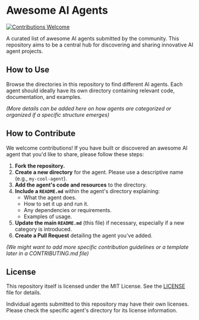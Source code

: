 # Awesome AI Agents

[![Contributions Welcome](https://img.shields.io/badge/contributions-welcome-brightgreen.svg?style=flat-square)](CONTRIBUTING.md)

A curated list of awesome AI agents submitted by the community. This repository aims to be a central hub for discovering and sharing innovative AI agent projects.

## How to Use

Browse the directories in this repository to find different AI agents. Each agent should ideally have its own directory containing relevant code, documentation, and examples.

*(More details can be added here on how agents are categorized or organized if a specific structure emerges)*

## How to Contribute

We welcome contributions! If you have built or discovered an awesome AI agent that you'd like to share, please follow these steps:

1.  **Fork the repository.**
2.  **Create a new directory** for the agent. Please use a descriptive name (e.g., `my-cool-agent`).
3.  **Add the agent's code and resources** to the directory.
4.  **Include a `README.md`** within the agent's directory explaining:
    *   What the agent does.
    *   How to set it up and run it.
    *   Any dependencies or requirements.
    *   Examples of usage.
5.  **Update the main `README.md`** (this file) if necessary, especially if a new category is introduced.
6.  **Create a Pull Request** detailing the agent you've added.

*(We might want to add more specific contribution guidelines or a template later in a CONTRIBUTING.md file)*

## License

This repository itself is licensed under the MIT License. See the [LICENSE](LICENSE) file for details.

Individual agents submitted to this repository may have their own licenses. Please check the specific agent's directory for its license information. 
